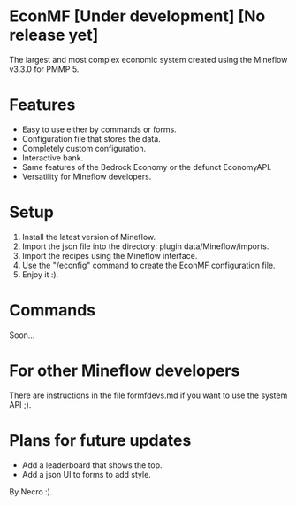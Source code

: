 # EconMF [Under development] [No release yet]
The largest and most complex economic system created using the Mineflow v3.3.0 for PMMP 5.

# Features
- Easy to use either by commands or forms.
- Configuration file that stores the data.
- Completely custom configuration.
- Interactive bank.
- Same features of the Bedrock Economy or the defunct EconomyAPI.
- Versatility for Mineflow developers.

# Setup
1. Install the latest version of Mineflow.
2. Import the json file into the directory: plugin data/Mineflow/imports.
3. Import the recipes using the Mineflow interface.
4. Use the "/econfig" command to create the EconMF configuration file.
5. Enjoy it :).

# Commands
Soon...

# For other Mineflow developers
There are instructions in the file formfdevs.md if you want to use the system API ;).

# Plans for future updates
- Add a leaderboard that shows the top.
- Add a json UI to forms to add style.

By Necro :).
